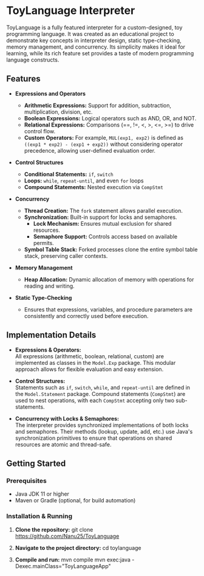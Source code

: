 # ToyLanguage Interpreter

ToyLanguage is a fully featured interpreter for a custom-designed, toy programming language. It was created as an educational project to demonstrate key concepts in interpreter design, static type-checking, memory management, and concurrency. Its simplicity makes it ideal for learning, while its rich feature set provides a taste of modern programming language constructs.

## Features

- **Expressions and Operators**
  - **Arithmetic Expressions:** Support for addition, subtraction, multiplication, division, etc.
  - **Boolean Expressions:** Logical operators such as AND, OR, and NOT.
  - **Relational Expressions:** Comparisons (==, !=, <, >, <=, >=) to drive control flow.
  - **Custom Operators:** For example, `MUL(exp1, exp2)` is defined as `((exp1 * exp2) - (exp1 + exp2))` without considering operator precedence, allowing user-defined evaluation order.

- **Control Structures**
  - **Conditional Statements:** `if`, `switch`
  - **Loops:** `while`, `repeat-until`, and even `for` loops
  - **Compound Statements:** Nested execution via `CompStmt`

- **Concurrency**
  - **Thread Creation:** The `fork` statement allows parallel execution.
  - **Synchronization:** Built-in support for locks and semaphores.
    - **Lock Mechanism:** Ensures mutual exclusion for shared resources.
    - **Semaphore Support:** Controls access based on available permits.
  - **Symbol Table Stack:** Forked processes clone the entire symbol table stack, preserving caller contexts.

- **Memory Management**
  - **Heap Allocation:** Dynamic allocation of memory with operations for reading and writing.

- **Static Type-Checking**
  - Ensures that expressions, variables, and procedure parameters are consistently and correctly used before execution.

## Implementation Details

- **Expressions & Operators:**  
  All expressions (arithmetic, boolean, relational, custom) are implemented as classes in the `Model.Exp` package. This modular approach allows for flexible evaluation and easy extension.

- **Control Structures:**  
  Statements such as `if`, `switch`, `while`, and `repeat-until` are defined in the `Model.Statement` package. Compound statements (`CompStmt`) are used to nest operations, with each `CompStmt` accepting only two sub-statements.

- **Concurrency with Locks & Semaphores:**  
  The interpreter provides synchronized implementations of both locks and semaphores. Their methods (lookup, update, add, etc.) use Java's synchronization primitives to ensure that operations on shared resources are atomic and thread-safe.

## Getting Started

### Prerequisites
- Java JDK 11 or higher
- Maven or Gradle (optional, for build automation)

### Installation & Running

1. **Clone the repository:** 
   git clone https://github.com/Nanu25/ToyLanguage

2. **Navigate to the project directory:**
   cd toylanguage

3. **Compile and run:**
   mvn compile
  mvn exec:java -Dexec.mainClass="ToyLanguageApp"


